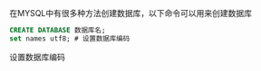 
在MYSQL中有很多种方法创建数据库，以下命令可以用来创建数据库

```sql
CREATE DATABASE 数据库名;
set names utf8; # 设置数据库编码
```

设置数据库编码
